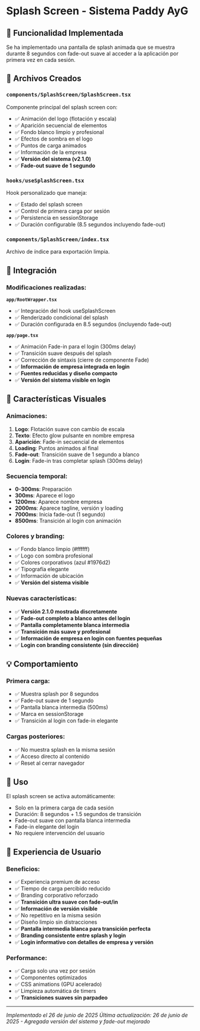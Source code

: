# Splash Screen - Sistema Paddy AyG

## 🎯 Funcionalidad Implementada

Se ha implementado una pantalla de splash animada que se muestra durante 8 segundos con fade-out suave al acceder a la aplicación por primera vez en cada sesión.

## 📁 Archivos Creados

### `components/SplashScreen/SplashScreen.tsx`
Componente principal del splash screen con:
- ✅ Animación del logo (flotación y escala)
- ✅ Aparición secuencial de elementos
- ✅ Fondo blanco limpio y profesional
- ✅ Efectos de sombra en el logo
- ✅ Puntos de carga animados
- ✅ Información de la empresa
- ✅ **Versión del sistema (v2.1.0)**
- ✅ **Fade-out suave de 1 segundo**

### `hooks/useSplashScreen.tsx`
Hook personalizado que maneja:
- ✅ Estado del splash screen
- ✅ Control de primera carga por sesión
- ✅ Persistencia en sessionStorage
- ✅ Duración configurable (8.5 segundos incluyendo fade-out)

### `components/SplashScreen/index.tsx`
Archivo de índice para exportación limpia.

## 🔧 Integración

### Modificaciones realizadas:

**`app/RootWrapper.tsx`**
- ✅ Integración del hook useSplashScreen
- ✅ Renderizado condicional del splash
- ✅ Duración configurada en 8.5 segundos (incluyendo fade-out)

**`app/page.tsx`**
- ✅ Animación Fade-in para el login (300ms delay)
- ✅ Transición suave después del splash
- ✅ Corrección de sintaxis (cierre de componente Fade)
- ✅ **Información de empresa integrada en login**
- ✅ **Fuentes reducidas y diseño compacto**
- ✅ **Versión del sistema visible en login**

## 🎨 Características Visuales

### **Animaciones:**
1. **Logo**: Flotación suave con cambio de escala
2. **Texto**: Efecto glow pulsante en nombre empresa
3. **Aparición**: Fade-in secuencial de elementos
4. **Loading**: Puntos animados al final
5. **Fade-out**: Transición suave de 1 segundo a blanco
6. **Login**: Fade-in tras completar splash (300ms delay)

### **Secuencia temporal:**
- **0-300ms**: Preparación
- **300ms**: Aparece el logo
- **1200ms**: Aparece nombre empresa
- **2000ms**: Aparece tagline, versión y loading
- **7000ms**: Inicia fade-out (1 segundo)
- **8500ms**: Transición al login con animación

### **Colores y branding:**
- ✅ Fondo blanco limpio (#ffffff)
- ✅ Logo con sombra profesional
- ✅ Colores corporativos (azul #1976d2)
- ✅ Tipografía elegante
- ✅ Información de ubicación
- ✅ **Versión del sistema visible**

### **Nuevas características:**
- ✅ **Versión 2.1.0 mostrada discretamente**
- ✅ **Fade-out completo a blanco antes del login**
- ✅ **Pantalla completamente blanca intermedia**
- ✅ **Transición más suave y profesional**
- ✅ **Información de empresa en login con fuentes pequeñas**
- ✅ **Login con branding consistente (sin dirección)**

## 💡 Comportamiento

### **Primera carga:**
- ✅ Muestra splash por 8 segundos
- ✅ Fade-out suave de 1 segundo
- ✅ Pantalla blanca intermedia (500ms)
- ✅ Marca en sessionStorage
- ✅ Transición al login con fade-in elegante

### **Cargas posteriores:**
- ✅ No muestra splash en la misma sesión
- ✅ Acceso directo al contenido
- ✅ Reset al cerrar navegador

## 🚀 Uso

El splash screen se activa automáticamente:
- Solo en la primera carga de cada sesión
- Duración: 8 segundos + 1.5 segundos de transición
- Fade-out suave con pantalla blanca intermedia
- Fade-in elegante del login
- No requiere intervención del usuario

## 🎯 Experiencia de Usuario

### **Beneficios:**
- ✅ Experiencia premium de acceso
- ✅ Tiempo de carga percibido reducido
- ✅ Branding corporativo reforzado
- ✅ **Transición ultra suave con fade-out/in**
- ✅ **Información de versión visible**
- ✅ No repetitivo en la misma sesión
- ✅ Diseño limpio sin distracciones
- ✅ **Pantalla intermedia blanca para transición perfecta**
- ✅ **Branding consistente entre splash y login**
- ✅ **Login informativo con detalles de empresa y versión**

### **Performance:**
- ✅ Carga solo una vez por sesión
- ✅ Componentes optimizados
- ✅ CSS animations (GPU acelerado)
- ✅ Limpieza automática de timers
- ✅ **Transiciones suaves sin parpadeo**

---

*Implementado el 26 de junio de 2025*
*Última actualización: 26 de junio de 2025 - Agregada versión del sistema y fade-out mejorado*
